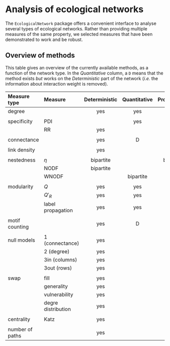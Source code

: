 # Analysis of ecological networks

The `EcologicalNetwork` package offers a convenient interface to analyse
several types of ecological networks. Rather than providing multiple measures
of the same property, we selected measures that have been demonstrated to
work and be robust.

## Overview of methods

This table gives an overview of the currently available methods, as a
function of the network type. In the *Quantitative* column, a `D` means that
the method exists *but* works on the *Deterministic* part of the network
(*i.e.* the information about interaction weight is removed).

| Measure type    | Measure            | Deterministic | Quantitative | Probabilistic |
|:----------------|:-------------------|:-------------:|:------------:|:-------------:|
| degree          |                    |      yes      |     yes      |      yes      |
|                 |                    |               |              |               |
| specificity     | PDI                |               |     yes      |               |
|                 | RR                 |      yes      |              |               |
|                 |                    |               |              |               |
| connectance     |                    |      yes      |      D       |      yes      |
|                 |                    |               |              |               |
| link density    |                    |      yes      |              |               |
|                 |                    |               |              |               |
| nestedness      | $\eta$             |   bipartite   |              |   bipartite   |
|                 | NODF               |   bipartite   |              |               |
|                 | WNODF              |               |  bipartite   |               |
|                 |                    |               |              |               |
| modularity      | $Q$                |      yes      |     yes      |      yes      |
|                 | $Q'_R$             |      yes      |     yes      |      yes      |
|                 | label propagation  |      yes      |     yes      |      yes      |
|                 |                    |               |              |               |
| motif counting  |                    |      yes      |      D       |      yes      |
|                 |                    |               |              |               |
| null models     | 1 (connectance)    |      yes      |              |               |
|                 | 2 (degree)         |      yes      |              |               |
|                 | 3in (columns)      |      yes      |              |               |
|                 | 3out (rows)        |      yes      |              |               |
|                 |                    |               |              |               |
| swap            | fill               |      yes      |              |               |
|                 | generality         |      yes      |              |               |
|                 | vulnerability      |      yes      |              |               |
|                 | degre distribution |      yes      |              |               |
|                 |                    |               |              |               |
| centrality      | Katz               |      yes      |              |      yes      |
|                 |                    |               |              |               |
| number of paths |                    |      yes      |              |      yes      |

